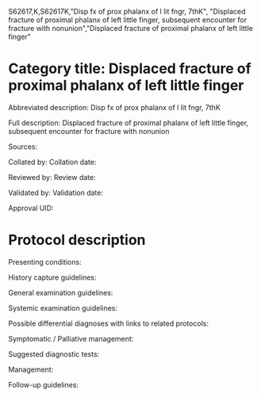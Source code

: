 S62617,K,S62617K,"Disp fx of prox phalanx of l lit fngr, 7thK", "Displaced fracture of proximal phalanx of left little finger, subsequent encounter for fracture with nonunion","Displaced fracture of proximal phalanx of left little finger"
# Category title: Displaced fracture of proximal phalanx of left little finger

Abbreviated description: Disp fx of prox phalanx of l lit fngr, 7thK

Full description: Displaced fracture of proximal phalanx of left little finger, subsequent encounter for fracture with nonunion

Sources:

Collated by:
Collation date:

Reviewed by:
Review date:

Validated by:
Validation date:

Approval UID:

# Protocol description

Presenting conditions:

History capture guidelines:

General examination guidelines:

Systemic examination guidelines:

Possible differential diagnoses with links to related protocols:

Symptomatic / Palliative management:

Suggested diagnostic tests:

Management:

Follow-up guidelines:
